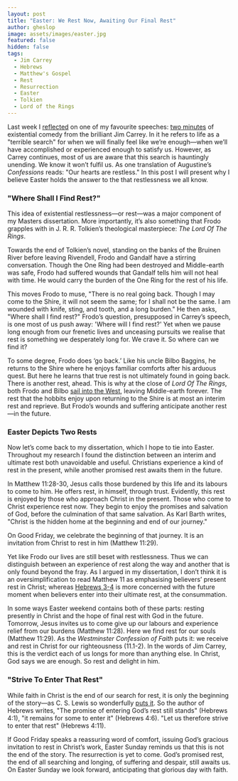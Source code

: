 ```yaml
---
layout: post
title: "Easter: We Rest Now, Awaiting Our Final Rest"
author: gheslop
image: assets/images/easter.jpg
featured: false
hidden: false
tags:
  - Jim Carrey
  - Hebrews
  - Matthew's Gospel
  - Rest
  - Resurrection
  - Easter
  - Tolkien
  - Lord of the Rings
---
```

Last week I [reflected](https://rekindle.co.za/content/2022-04-07-jim-carrey-existentialism "Jim Carrey and Existential Dread") on one of my favourite speeches: [two minutes](https://www.youtube.com/watch?v=YHIZ0Rb7lv0 "Golden Globe Awards 2016") of existential comedy from the brilliant Jim Carrey. In it he refers to life as a "terrible search" for when we will finally feel like we’re enough—when we’ll have accomplished or experienced enough to satisfy us. However, as Carrey continues, most of us are aware that this search is hauntingly unending. We know it won’t fulfil us. As one translation of Augustine’s _Confessions_ reads: "Our hearts are restless." In this post I will present why I believe Easter holds the answer to the that restlessness we all know.

### "Where Shall I Find Rest?"

This idea of existential restlessness—or rest—was a major component of my Masters dissertation. More importantly, it’s also something that Frodo grapples with in J. R. R. Tolkien’s theological masterpiece: _The Lord Of The Rings_.

Towards the end of Tolkien’s novel, standing on the banks of the Bruinen River before leaving Rivendell, Frodo and Gandalf have a stirring conversation. Though the One Ring had been destroyed and Middle-earth was safe, Frodo had suffered wounds that Gandalf tells him will not heal with time. He would carry the burden of the One Ring for the rest of his life.

This moves Frodo to muse, "There is no real going back. Though I may come to the Shire, it will not seem the same; for I shall not be the same. I am wounded with knife, sting, and tooth, and a long burden." He then asks, "Where shall I find rest?" Frodo’s question, presupposed in Carrey’s speech, is one most of us push away: 'Where will I find rest?' Yet when we pause long enough from our frenetic lives and unceasing pursuits we realise that rest is something we desperately long for. We crave it. So where can we find it?

To some degree, Frodo does ‘go back.’ Like his uncle Bilbo Baggins, he returns to the Shire where he enjoys familiar comforts after his arduous quest. But here he learns that true rest is not ultimately found in going back. There is another rest, ahead. This is why at the close of _Lord Of The Rings_, both Frodo and Bilbo [sail into the West](https://rekindle.co.za/content/2021-01-13-tolkien-friendship-versus-marriage "Why Does Frodo leave Middle-earth?"), leaving Middle-earth forever. The rest that the hobbits enjoy upon returning to the Shire is at most an interim rest and reprieve. But Frodo’s wounds and suffering anticipate another rest—in the future.

### Easter Depicts Two Rests

Now let’s come back to my dissertation, which I hope to tie into Easter. Throughout my research I found the distinction between an interim and ultimate rest both unavoidable and useful. Christians experience a kind of rest in the present, while another promised rest awaits them in the future.

In Matthew 11:28-30, Jesus calls those burdened by this life and its labours to come to him. He offers rest, in himself, through trust. Evidently, this rest is enjoyed by those who approach Christ in the present. Those who come to Christ experience rest now. They begin to enjoy the promises and salvation of God, before the culmination of that same salvation. As Karl Barth writes, "Christ is the hidden home at the beginning and end of our journey."

On Good Friday, we celebrate the beginning of that journey. It is an invitation from Christ to rest in him (Matthew 11:29).

Yet like Frodo our lives are still beset with restlessness. Thus we can distinguish between an experience of rest along the way and another that is only found beyond the fray. As I argued in my dissertation, I don’t think it is an oversimplification to read Matthew 11 as emphasising believers’ present rest in Christ; whereas [Hebrews 3-4](https://rekindle.co.za/content/2021-02-23-sabbath-hebrews-4-9 "The Sabbath in Hebrews") is more concerned with the future moment when believers enter into their ultimate rest, at the consummation.

In some ways Easter weekend contains both of these parts: resting presently in Christ and the hope of final rest with God in the future. Tomorrow, Jesus invites us to come give up our labours and experience relief from our burdens (Matthew 11:28). Here we find rest for our souls (Matthew 11:29). As the _Westminster Confession of Faith_ puts it: we receive and rest in Christ for our righteousness (11.1-2). In the words of Jim Carrey, this is the verdict each of us longs for more than anything else. In Christ, God says we are enough. So rest and delight in him.

### "Strive To Enter That Rest"

While faith in Christ is the end of our search for rest, it is only the beginning of the story—as C. S. Lewis so wonderfully [puts it](https://rekindle.co.za/content/2019-10-15-the-last-battle-to-live-is-christ "Narnia: The Last Battle"). So the author of Hebrews writes, "The promise of entering God’s rest still stands" (Hebrews 4:1), "it remains for some to enter it" (Hebrews 4:6). "Let us therefore strive to enter that rest" (Hebrews 4:11).

If Good Friday speaks a reassuring word of comfort, issuing God’s gracious invitation to rest in Christ’s work, Easter Sunday reminds us that this is not the end of the story. The resurrection is yet to come. God’s promised rest, the end of all searching and longing, of suffering and despair, still awaits us. On Easter Sunday we look forward, anticipating that glorious day with faith.
